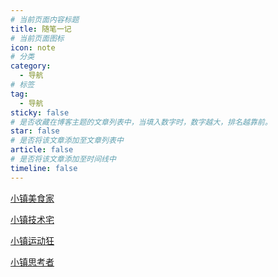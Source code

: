```yaml
---
# 当前页面内容标题
title: 随笔一记
# 当前页面图标
icon: note
# 分类
category:
  - 导航
# 标签
tag:
  - 导航
sticky: false
# 是否收藏在博客主题的文章列表中，当填入数字时，数字越大，排名越靠前。
star: false
# 是否将该文章添加至文章列表中
article: false
# 是否将该文章添加至时间线中
timeline: false
---
```


[小镇美食家](./cooker/README.md)

[小镇技术宅](./iter/README.md)

[小镇运动狂](./sporter/README.md)

[小镇思考者](./thinker/README.md)

